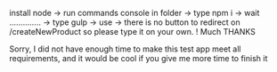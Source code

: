 install node ->
run commands console in folder -> 
type npm i ->
wait .............. ->
type gulp ->
use ->
there is no button to redirect on /createNewProduct so please type it on your own. ! Much THANKS

Sorry, I did not have enough time to make this test app meet all requirements,
and it would be cool if you give me more time to finish it